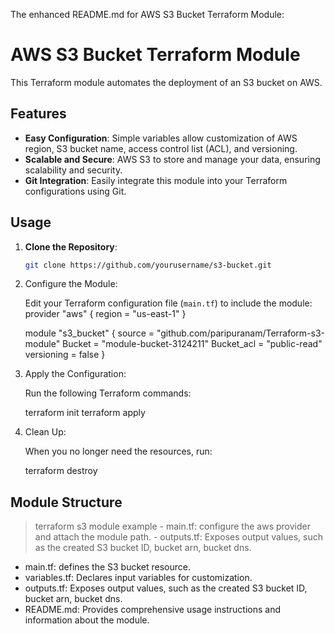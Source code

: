 The enhanced README.md for  AWS S3 Bucket Terraform Module:
# AWS S3 Bucket Terraform Module

This Terraform module automates the deployment of an S3 bucket on AWS.

## Features

- **Easy Configuration**: Simple variables allow customization of AWS region, S3 bucket name, access control list (ACL), and versioning.
- **Scalable and Secure**: AWS S3 to store and manage your data, ensuring scalability and security.
- **Git Integration**: Easily integrate this module into your Terraform configurations using Git.

## Usage

1. **Clone the Repository**:

   ```bash
   git clone https://github.com/yourusername/s3-bucket.git
   
2. Configure the Module:

   Edit your Terraform configuration file (`main.tf`) to include the module:
   provider "aws" {
    region = "us-east-1"
   }

   module "s3_bucket" {
    source      = "github.com/paripuranam/Terraform-s3-module"
    Bucket = "module-bucket-3124211"
    Bucket_acl = "public-read"
    versioning = false
   }
   
3. Apply the Configuration:

   Run the following Terraform commands:

     terraform init
   terraform apply
   
4. Clean Up:

   When you no longer need the resources, run:

     terraform destroy
   
## Module Structure
>terraform s3 module
  >example
    - main.tf: configure the aws provider and attach the module path.
    - outputs.tf: Exposes output values, such as the created S3 bucket ID, bucket arn, bucket dns.
- main.tf: defines the S3 bucket resource.
- variables.tf: Declares input variables for customization.
- outputs.tf: Exposes output values, such as the created S3 bucket ID, bucket arn, bucket dns.
- README.md: Provides comprehensive usage instructions and information about the module.

